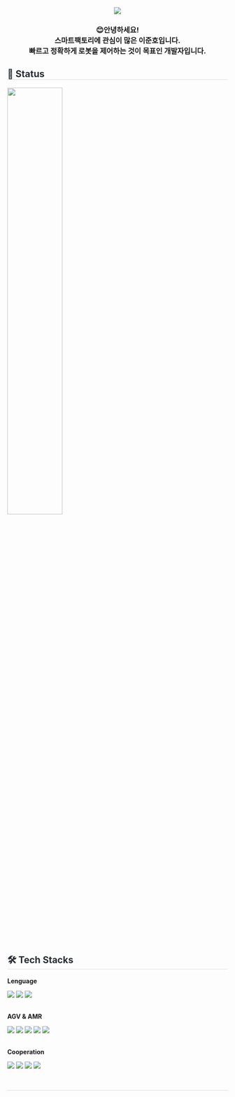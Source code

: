 <div align= "center">
  <img src="https://capsule-render.vercel.app/api?type=soft&color=auto&height=120&text=SMART%20하고싶은%20이준호입니다.&animation=fadeIn&fontColor=ffffff&fontSize=50" />
</div>

<div align="center">
 <h3> 😊안녕하세요! <br> 
  스마트팩토리에 관심이 많은 이준호입니다. <br>
  빠르고 정확하게 로봇을 제어하는 것이 목표인 개발자입니다.
 </h3>
</div>

<div style="text-align: left;"> 
  <h2 style="border-bottom: 1px solid #d8dee4; color: #282d33;"> 🏅 Status </h2>
  <img src="https://github-readme-stats.vercel.app/api/top-langs/?username=LJH5&layout=compact" width=50%>
</div>
<div style="text-align: left;"> 
  <div style="font-weight: 700; font-size: 15px; text-align: left; color: #282d33;">  </div> 
</div>
<div style="text-align: left;">
  <h2 style="border-bottom: 1px solid #d8dee4; color: #282d33;"> 🛠️ Tech Stacks </h2>
  <div style="margin: ; text-align: left;" "text-align: left;">
    <!-- Lenguage -->
    <p><strong>Lenguage</strong></p>
    <img src="https://img.shields.io/badge/C-6DB33F?style=for-the-badge&logo=C&logoColor=white">
    <img src="https://img.shields.io/badge/Python-3776AB?style=for-the-badge&logo=Python&logoColor=white">
    <img src="https://img.shields.io/badge/C++-00599C?style=for-the-badge&logo=C%2B%2B&logoColor=white">
    <br/><br/>
    <!-- AGV & AMR -->
    <p><strong>AGV & AMR</strong></p>
    <img src="https://img.shields.io/badge/ros2-%2322314E.svg?&style=for-the-badge&logo=ros&logoColor=white" />
    <img src="https://img.shields.io/badge/STM32-03234B?style=for-the-badge&logo=stmicroelectronics&logoColor=white">
    <img src="https://img.shields.io/badge/Linux-FCC624?style=for-the-badge&logo=Linux&logoColor=white">
    <img src="https://img.shields.io/badge/ubuntu-%23E95420.svg?&style=for-the-badge&logo=ubuntu&logoColor=white" />
    <img src="https://img.shields.io/badge/arduino-%2300979D.svg?&style=for-the-badge&logo=arduino&logoColor=white" />
    <br/><br/>
    <!-- Cooperation -->
    <p><strong>Cooperation</strong></p>
    <img src="https://img.shields.io/badge/Github-181717?style=for-the-badge&logo=Github&logoColor=white">
    <img src="https://img.shields.io/badge/Notion-000000?style=for-the-badge&logo=Notion&logoColor=white">
    <img src="https://img.shields.io/badge/jira-%230052CC.svg?&style=for-the-badge&logo=jira&logoColor=white" />
    <img src="https://img.shields.io/badge/Figma-F24E1E?style=for-the-badge&logo=Figma&logoColor=white">
    <br/><br/>
  </div>
</div>
<h2 style="border-bottom: 1px solid #d8dee4; color: #282d33;">  </h2>  
  
    
